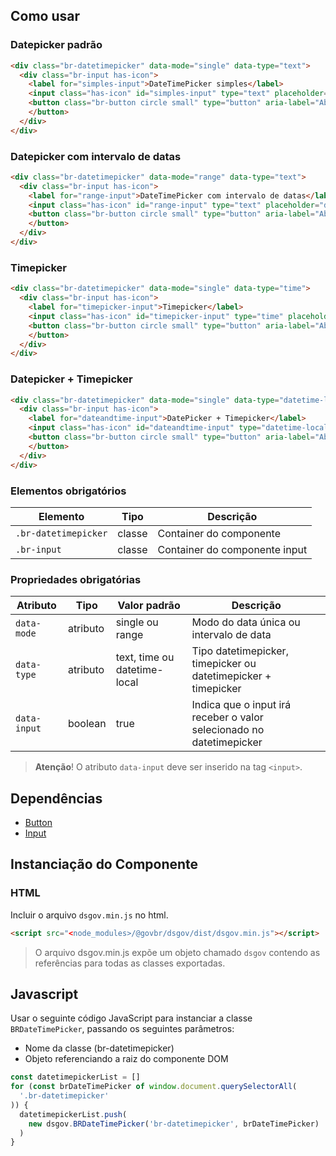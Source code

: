 [version]: # (6.0.9)

## Como usar

### Datepicker padrão

```html
<div class="br-datetimepicker" data-mode="single" data-type="text">
  <div class="br-input has-icon">
    <label for="simples-input">DateTimePicker simples</label>
    <input class="has-icon" id="simples-input" type="text" placeholder="dd/mm/aaaa" data-input="data-input"/>
    <button class="br-button circle small" type="button" aria-label="Abrir Timepicker" data-toggle="data-toggle" id="simples-input-btn"><i class="fas fa-calendar-alt" aria-hidden="true"></i>
    </button>
  </div>
</div>
```

### Datepicker com intervalo de datas

```html
<div class="br-datetimepicker" data-mode="range" data-type="text">
  <div class="br-input has-icon">
    <label for="range-input">DateTimePicker com intervalo de datas</label>
    <input class="has-icon" id="range-input" type="text" placeholder="dd/mm/aaaa até dd/mm/aaaa" data-input="data-input"/>
    <button class="br-button circle small" type="button" aria-label="Abrir Timepicker" data-toggle="data-toggle" id="range-input-btn"><i class="fas fa-calendar-alt" aria-hidden="true"></i>
    </button>
  </div>
</div>
```

### Timepicker

```html
<div class="br-datetimepicker" data-mode="single" data-type="time">
  <div class="br-input has-icon">
    <label for="timepicker-input">Timepicker</label>
    <input class="has-icon" id="timepicker-input" type="time" placeholder="hh:mm" data-input="data-input"/>
    <button class="br-button circle small" type="button" aria-label="Abrir Timepicker" data-toggle="data-toggle" id="timepicker-input-btn"><i class="fas fa-clock" aria-hidden="true"></i>
    </button>
  </div>
</div>
```

### Datepicker + Timepicker

```html
<div class="br-datetimepicker" data-mode="single" data-type="datetime-local">
  <div class="br-input has-icon">
    <label for="dateandtime-input">DatePicker + Timepicker</label>
    <input class="has-icon" id="dateandtime-input" type="datetime-local" placeholder="dd/mm/aaaa hh:mm" data-input="data-input"/>
    <button class="br-button circle small" type="button" aria-label="Abrir Timepicker" data-toggle="data-toggle" id="dateandtime-input-btn"><i class="fas fa-calendar-alt" aria-hidden="true"></i>
    </button>
  </div>
</div>
```

### Elementos obrigatórios

| Elemento             | Tipo   | Descrição                     |
| -------------------- | ------ | ----------------------------- |
| `.br-datetimepicker` | classe | Container do componente       |
| `.br-input`          | classe | Container do componente input |

### Propriedades obrigatórias

| Atributo     | Tipo     | Valor padrão                 | Descrição                                                            |
| ------------ | -------- | ---------------------------- | -------------------------------------------------------------------- |
| `data-mode`  | atributo | single ou range              | Modo do data única ou intervalo de data                              |
| `data-type`  | atributo | text, time ou datetime-local | Tipo datetimepicker, timepicker ou datetimepicker + timepicker       |
| `data-input` | boolean  | true                         | Indica que o input irá receber o valor selecionado no datetimepicker |

> **Atenção**! O atributo `data-input` deve ser inserido na tag `<input>`.

## Dependências

- [Button](/ds/components/button)
- [Input](/ds/components/input)

## Instanciação do Componente

### HTML

Incluir o arquivo `dsgov.min.js` no html.

```html
<script src="<node_modules>/@govbr/dsgov/dist/dsgov.min.js"></script>
```

> O arquivo dsgov.min.js expõe um objeto chamado `dsgov` contendo as referências para todas as classes exportadas.

## Javascript

Usar o seguinte código JavaScript para instanciar a classe `BRDateTimePicker`, passando os seguintes parâmetros:

- Nome da classe (br-datetimepicker)
- Objeto referenciando a raiz do componente DOM

```javascript
const datetimepickerList = []
for (const brDateTimePicker of window.document.querySelectorAll(
  '.br-datetimepicker'
)) {
  datetimepickerList.push(
    new dsgov.BRDateTimePicker('br-datetimepicker', brDateTimePicker)
  )
}
```
